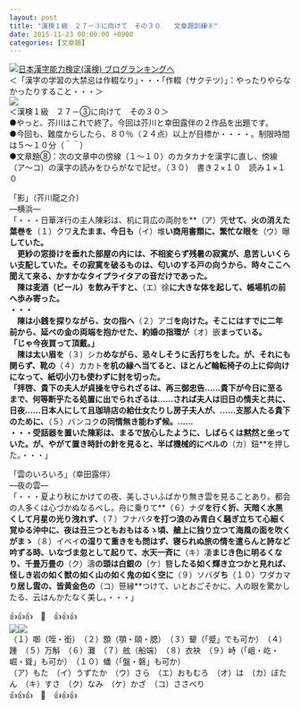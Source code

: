 ```yaml
---
layout: post
title: "漢検１級　２７－③に向けて　その３０　　文章題訓練⑧"
date: 2015-11-23 00:00:00 +0900
categories: [文章題]
---
```


[![](/syuusyuu9701/assets/images/漢検１級-２７－③に向けて-その３０-文章題訓練⑧-br_c_3028_1.gif)](http://blog.with2.net/link.php?1659096:3028 "日本漢字能力検定(漢検) ブログランキングへ")[日本漢字能力検定(漢検) ブログランキングへ](http://blog.with2.net/link.php?1659096:3028)  
＜「漢字の学習の大禁忌は作輟なり」・・・「作輟（サクテツ）」：やったりやらなかったりすること・・・＞  
![](/syuusyuu9701/assets/images/漢検１級-２７－③に向けて-その３０-文章題訓練⑧-b32a19f7ea750e1564afec424837bd80.jpg)  
＜漢検１級　２７－③に向けて　その３０＞  
●やっと、芥川はこれで終了。今回は芥川と幸田露伴の２作品を出題です。  
●今回も、難度からしたら、８０％（２４点）以上が目標か・・・・。制限時間は５～１０分（＾＾）  
●文章題⑧：次の文章中の傍線（１～１０）のカタカナを漢字に直し、傍線（ア～コ）の漢字の読みをひらがなで記せ。（３０）　書き２×１０　読み１×１０  
  
「影」（芥川龍之介）  
―横浜―  
「・・・日華洋行の主人陳彩は、机に背広の両肘を**（ア）凭**せて、火の消えた葉巻を**（１）クワ**えたまま、今日も**（イ）堆**い商用書類に、繁忙な眼を**（ウ）曝**していた。  
　更紗の窓掛けを垂れた部屋の内には、不相変らず残暑の寂寞が、息苦しいくらい支配していた。その寂寞を破るものは、匂いのする戸の向うから、時々ここへ聞えて来る、かすかなタイプライタアの音だけであった。  
　陳は麦酒（ビール）を飲み干すと、**（エ）徐**に大きな体を起して、帳場机の前へ歩み寄った。  
・・・  
　陳は小銭を探りながら、女の指へ**（２）アゴ**を向けた。そこにはすでに二年前から、延べの金の両端を抱かせた、約婚の指環が**（オ）嵌**まっている。  
「じゃ今夜買って頂戴。」  
　陳は太い眉を**（３）シカ**めながら、忌々しそうに舌打ちをした。が、それにも関らず、靴の**（４）カカト**を机の縁へ当てると、ほとんど輪転椅子の上に仰向けになって、紙切小刀も使わずに封を切った。  
「拝啓、貴下の夫人が貞操を守られざるは、再三御忠告……貴下が今日に至るまで、何等断乎たる処置に出でられざるは……されば夫人は旧日の情夫と共に、日夜……日本人にして且珈琲店の給仕女たりし房子夫人が、……支那人たる貴下のために、**（５）バンコク**の同情無き能わず候。……  
・・・受話器を置いた陳彩は、まるで放心したように、しばらくは黙然と坐っていた。が、やがて置き時計の針を見ると、半ば機械的にベルの**（カ）鈕**を押した。・・・」  
  
  
「雲のいろいろ」（幸田露伴）  
―夜の雲―  
「・・・夏より秋にかけての夜、美しさいふばかり無き雲を見ることあり。都会の人多くは心づかぬなるべし。舟に乗りて**（６）ナダ**を行く折、天暗く水黒くして月星の光り洩れず、**（７）フナバタ**を打つ浪のみ青白く騒ぎ立ちて心細く覚ゆる沖中に、夜は丑三つともおもはるゝ頃、艙上に独り立つて海風の面を吹くがまゝ**（８）イベイ**の湿りて重きをも問はず、寝られぬ旅の情を遣らんと詩など吟ずる時、いなづま忽として起りて、水天一斉に**（キ）凄**まじき色に明るくなり、千畳万畳の**（ク）濤**の頭は白銀の**（ケ）簪**したる如く輝き立つかと見れば、怪しき岩の如く獣の如く山の如く鬼の如く空に**（９）ソバダ**ち**（１０）ワダカマ**り居し雲の、皆黄金色の**（コ）笹縁**つけて、いとおごそかに、人の眼を驚かしたる、云はんかたなく美し。・・・」  
  
👍👍👍　🐑　👍👍👍  
![](/syuusyuu9701/assets/images/漢検１級-２７－③に向けて-その３０-文章題訓練⑧-5042a89f21c6fc8cacf0a6d490e7f733.jpg)![](/syuusyuu9701/assets/images/漢検１級-２７－③に向けて-その３０-文章題訓練⑧-5042a89f21c6fc8cacf0a6d490e7f733.jpg)  
（１）啣（咥・銜）　（２）顋（顎・頤・腮）　（３）顰（「蹙」でも可か）　（４）踵　（５）万斛　（６）灘　（７）舷（船端）　（８）衣袂　（９）峙（「岨・屹・崛・聳」も可か）　（１０）蟠（「盤・磐」も可か）  
（ア）もた　（イ）うずたか　（ウ）さら　（エ）おもむろ　（オ）は　（カ）ぼたん　（キ）すさ　（ク）なみ　（ケ）かざ　（コ）ささべり  
👍👍👍　🐑　👍👍👍  
